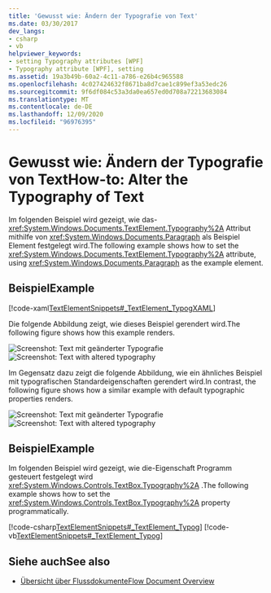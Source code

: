 ```yaml
---
title: 'Gewusst wie: Ändern der Typografie von Text'
ms.date: 03/30/2017
dev_langs:
- csharp
- vb
helpviewer_keywords:
- setting Typography attributes [WPF]
- Typography attribute [WPF], setting
ms.assetid: 19a3b49b-60a2-4c11-a786-e26b4c965588
ms.openlocfilehash: 4c027424632f8671ba8d7cae1c899ef3a53edc26
ms.sourcegitcommit: 9f6df084c53a3da0ea657ed0d708a72213683084
ms.translationtype: MT
ms.contentlocale: de-DE
ms.lasthandoff: 12/09/2020
ms.locfileid: "96976395"
---
```

# <a name="how-to-alter-the-typography-of-text"></a><span data-ttu-id="69cc7-102">Gewusst wie: Ändern der Typografie von Text</span><span class="sxs-lookup"><span data-stu-id="69cc7-102">How-to: Alter the Typography of Text</span></span>
<span data-ttu-id="69cc7-103">Im folgenden Beispiel wird gezeigt, wie das- <xref:System.Windows.Documents.TextElement.Typography%2A> Attribut mithilfe von <xref:System.Windows.Documents.Paragraph> als Beispiel Element festgelegt wird.</span><span class="sxs-lookup"><span data-stu-id="69cc7-103">The following example shows how to set the <xref:System.Windows.Documents.TextElement.Typography%2A> attribute, using <xref:System.Windows.Documents.Paragraph> as the example element.</span></span>  
  
## <a name="example"></a><span data-ttu-id="69cc7-104">Beispiel</span><span class="sxs-lookup"><span data-stu-id="69cc7-104">Example</span></span>  
 [!code-xaml[TextElementSnippets#_TextElement_TypogXAML](~/samples/snippets/csharp/VS_Snippets_Wpf/TextElementSnippets/CSharp/Window1.xaml#_textelement_typogxaml)]  
  
 <span data-ttu-id="69cc7-105">Die folgende Abbildung zeigt, wie dieses Beispiel gerendert wird.</span><span class="sxs-lookup"><span data-stu-id="69cc7-105">The following figure shows how this example renders.</span></span>  
  
 <span data-ttu-id="69cc7-106">![Screenshot: Text mit geänderter Typografie](./media/textelement-typog.png "TextElement_Typog")</span><span class="sxs-lookup"><span data-stu-id="69cc7-106">![Screenshot: Text with altered typography](./media/textelement-typog.png "TextElement_Typog")</span></span>  
  
 <span data-ttu-id="69cc7-107">Im Gegensatz dazu zeigt die folgende Abbildung, wie ein ähnliches Beispiel mit typografischen Standardeigenschaften gerendert wird.</span><span class="sxs-lookup"><span data-stu-id="69cc7-107">In contrast, the following figure shows how a similar example with default typographic properties renders.</span></span>  
  
 <span data-ttu-id="69cc7-108">![Screenshot: Text mit geänderter Typografie](./media/textelement-typog-default.png "TextElement_Typog_Default")</span><span class="sxs-lookup"><span data-stu-id="69cc7-108">![Screenshot: Text with altered typography](./media/textelement-typog-default.png "TextElement_Typog_Default")</span></span>  
  
## <a name="example"></a><span data-ttu-id="69cc7-109">Beispiel</span><span class="sxs-lookup"><span data-stu-id="69cc7-109">Example</span></span>  
 <span data-ttu-id="69cc7-110">Im folgenden Beispiel wird gezeigt, wie die-Eigenschaft Programm gesteuert festgelegt wird <xref:System.Windows.Controls.TextBox.Typography%2A> .</span><span class="sxs-lookup"><span data-stu-id="69cc7-110">The following example shows how to set the <xref:System.Windows.Controls.TextBox.Typography%2A> property programmatically.</span></span>  
  
 [!code-csharp[TextElementSnippets#_TextElement_Typog](~/samples/snippets/csharp/VS_Snippets_Wpf/TextElementSnippets/CSharp/Window1.xaml.cs#_textelement_typog)]
 [!code-vb[TextElementSnippets#_TextElement_Typog](~/samples/snippets/visualbasic/VS_Snippets_Wpf/TextElementSnippets/visualbasic/window1.xaml.vb#_textelement_typog)]  
  
## <a name="see-also"></a><span data-ttu-id="69cc7-111">Siehe auch</span><span class="sxs-lookup"><span data-stu-id="69cc7-111">See also</span></span>

- [<span data-ttu-id="69cc7-112">Übersicht über Flussdokumente</span><span class="sxs-lookup"><span data-stu-id="69cc7-112">Flow Document Overview</span></span>](flow-document-overview.md)
